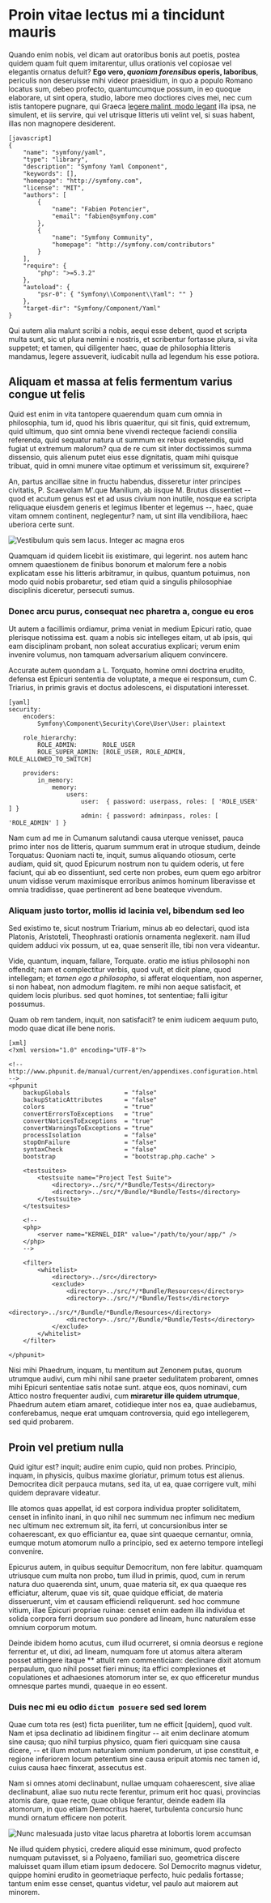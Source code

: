 # Proin vitae lectus mi a tincidunt mauris #

Quando enim nobis, vel dicam aut oratoribus bonis aut poetis, postea quidem
quam fuit quem imitarentur, ullus orationis vel copiosae vel elegantis ornatus
defuit? **Ego vero, *quoniam forensibus* operis, laboribus**, periculis non
deseruisse mihi videor praesidium, in quo a populo Romano locatus sum, debeo
profecto, quantumcumque possum, in eo quoque elaborare, ut sint opera, studio,
labore meo doctiores cives mei, nec cum istis tantopere pugnare, qui Graeca
[legere malint, modo legant](http://easybook-project.org) illa ipsa, ne
simulent, et iis servire, qui vel utrisque litteris uti velint vel, si suas
habent, illas non magnopere desiderent.

    [javascript]
    {
        "name": "symfony/yaml",
        "type": "library",
        "description": "Symfony Yaml Component",
        "keywords": [],
        "homepage": "http://symfony.com",
        "license": "MIT",
        "authors": [
            {
                "name": "Fabien Potencier",
                "email": "fabien@symfony.com"
            },
            {
                "name": "Symfony Community",
                "homepage": "http://symfony.com/contributors"
            }
        ],
        "require": {
            "php": ">=5.3.2"
        },
        "autoload": {
            "psr-0": { "Symfony\\Component\\Yaml": "" }
        },
        "target-dir": "Symfony/Component/Yaml"
    }
    
Qui autem alia malunt scribi a nobis, aequi esse debent, quod et scripta multa
sunt, sic ut plura nemini e nostris, et scribentur fortasse plura, si vita
suppetet; et tamen, qui diligenter haec, quae de philosophia litteris mandamus,
legere assueverit, iudicabit nulla ad legendum his esse potiora.

## Aliquam et massa at felis fermentum varius congue ut felis ##

Quid est enim in vita tantopere quaerendum quam cum omnia in philosophia, tum
id, quod his libris quaeritur, qui sit finis, quid extremum, quid ultimum, quo
sint omnia bene vivendi recteque faciendi consilia referenda, quid sequatur
natura ut summum ex rebus expetendis, quid fugiat ut extremum malorum? qua de
re cum sit inter doctissimos summa dissensio, quis alienum putet eius esse
dignitatis, quam mihi quisque tribuat, quid in omni munere vitae optimum et
verissimum sit, exquirere?

An, partus ancillae sitne in fructu habendus, disseretur inter principes
civitatis, P. Scaevolam M'.que Manilium, ab iisque M. Brutus dissentiet -- quod
et acutum genus est et ad usus civium non inutile, nosque ea scripta reliquaque
eiusdem generis et legimus libenter et legemus --, haec, quae vitam omnem
continent, neglegentur? nam, ut sint illa vendibiliora, haec uberiora certe
sunt.

![Vestibulum quis sem lacus. Integer ac magna eros](image-normal.png)

Quamquam id quidem licebit iis existimare, qui legerint. nos autem hanc omnem
quaestionem de finibus bonorum et malorum fere a nobis explicatam esse his
litteris arbitramur, in quibus, quantum potuimus, non modo quid nobis
probaretur, sed etiam quid a singulis philosophiae disciplinis diceretur,
persecuti sumus.

### Donec arcu purus, consequat nec pharetra a, congue eu eros ###

Ut autem a facillimis ordiamur, prima veniat in medium Epicuri ratio, quae
plerisque notissima est. quam a nobis sic intelleges eitam, ut ab ipsis, qui
eam disciplinam probant, non soleat accuratius explicari; verum enim invenire
volumus, non tamquam adversarium aliquem convincere.

Accurate autem quondam a L. Torquato, homine omni doctrina erudito, defensa est
Epicuri sententia de voluptate, a meque ei responsum, cum C. Triarius, in
primis gravis et doctus adolescens, ei disputationi interesset.

    [yaml]
    security:
        encoders:
            Symfony\Component\Security\Core\User\User: plaintext
            
        role_hierarchy:
            ROLE_ADMIN:       ROLE_USER
            ROLE_SUPER_ADMIN: [ROLE_USER, ROLE_ADMIN, ROLE_ALLOWED_TO_SWITCH]
            
        providers:
            in_memory:
                memory:
                    users:
                        user:  { password: userpass, roles: [ 'ROLE_USER' ] }
                        admin: { password: adminpass, roles: [ 'ROLE_ADMIN' ] }

Nam cum ad me in Cumanum salutandi causa uterque venisset, pauca primo inter
nos de litteris, quarum summum erat in utroque studium, deinde Torquatus:
Quoniam nacti te, inquit, sumus aliquando otiosum, certe audiam, quid sit, quod
Epicurum nostrum non tu quidem oderis, ut fere faciunt, qui ab eo dissentiunt,
sed certe non probes, eum quem ego arbitror unum vidisse verum maximisque
erroribus animos hominum liberavisse et omnia tradidisse, quae pertinerent ad
bene beateque vivendum.

### Aliquam justo tortor, mollis id lacinia vel, bibendum sed leo ###

Sed existimo te, sicut nostrum Triarium, minus ab eo delectari, quod ista
Platonis, Aristoteli, Theophrasti orationis ornamenta neglexerit. nam illud
quidem adduci vix possum, ut ea, quae senserit ille, tibi non vera videantur.

Vide, quantum, inquam, fallare, Torquate. oratio me istius philosophi non
offendit; nam et complectitur verbis, quod vult, et dicit plane, quod
intellegam; et *tamen ego a philosopho*, si afferat eloquentiam, non asperner,
si non habeat, non admodum flagitem. re mihi non aeque satisfacit, et quidem
locis pluribus. sed quot homines, tot sententiae; falli igitur possumus.

Quam ob rem tandem, inquit, non satisfacit? te enim iudicem aequum puto, modo
quae dicat ille bene noris.

    [xml]
    <?xml version="1.0" encoding="UTF-8"?>
    
    <!-- http://www.phpunit.de/manual/current/en/appendixes.configuration.html -->
    <phpunit
        backupGlobals               = "false"
        backupStaticAttributes      = "false"
        colors                      = "true"
        convertErrorsToExceptions   = "true"
        convertNoticesToExceptions  = "true"
        convertWarningsToExceptions = "true"
        processIsolation            = "false"
        stopOnFailure               = "false"
        syntaxCheck                 = "false"
        bootstrap                   = "bootstrap.php.cache" >
        
        <testsuites>
            <testsuite name="Project Test Suite">
                <directory>../src/*/*Bundle/Tests</directory>
                <directory>../src/*/Bundle/*Bundle/Tests</directory>
            </testsuite>
        </testsuites>
        
        <!--
        <php>
            <server name="KERNEL_DIR" value="/path/to/your/app/" />
        </php>
        -->
        
        <filter>
            <whitelist>
                <directory>../src</directory>
                <exclude>
                    <directory>../src/*/*Bundle/Resources</directory>
                    <directory>../src/*/*Bundle/Tests</directory>
                    <directory>../src/*/Bundle/*Bundle/Resources</directory>
                    <directory>../src/*/Bundle/*Bundle/Tests</directory>
                </exclude>
            </whitelist>
        </filter>
        
    </phpunit>

Nisi mihi Phaedrum, inquam, tu mentitum aut Zenonem putas, quorum utrumque
audivi, cum mihi nihil sane praeter sedulitatem probarent, omnes mihi Epicuri
sententiae satis notae sunt. atque eos, quos nominavi, cum Attico nostro
frequenter audivi, cum **miraretur ille quidem utrumque**, Phaedrum autem etiam
amaret, cotidieque inter nos ea, quae audiebamus, conferebamus, neque erat
umquam controversia, quid ego intellegerem, sed quid probarem.

## Proin vel **pretium** nulla ##

Quid igitur est? inquit; audire enim cupio, quid non probes. Principio, inquam,
in physicis, quibus maxime gloriatur, primum totus est alienus. Democritea
dicit perpauca mutans, sed ita, ut ea, quae corrigere vult, mihi quidem
depravare videatur.

Ille atomos quas appellat, id est corpora individua propter soliditatem, censet
in infinito inani, in quo nihil nec summum nec infimum nec medium nec ultimum
nec extremum sit, ita ferri, ut concursionibus inter se cohaerescant, ex quo
efficiantur ea, quae sint quaeque cernantur, omnia, eumque motum atomorum nullo
a principio, sed ex aeterno tempore intellegi convenire.

Epicurus autem, in quibus sequitur Democritum, non fere labitur. quamquam
utriusque cum multa non probo, tum illud in primis, quod, cum in rerum natura
duo quaerenda sint, unum, quae materia sit, ex qua quaeque res efficiatur,
alterum, quae vis sit, quae quidque efficiat, de materia disseruerunt, vim et
causam efficiendi reliquerunt. sed hoc commune vitium, illae Epicuri propriae
ruinae: censet enim eadem illa individua et solida corpora ferri deorsum suo
pondere ad lineam, hunc naturalem esse omnium corporum motum.

Deinde ibidem homo acutus, cum illud ocurreret, si omnia deorsus e regione
ferrentur et, ut dixi, ad lineam, numquam fore ut atomus altera alteram posset
attingere itaque ** attulit rem commenticiam: declinare dixit atomum perpaulum,
quo nihil posset fieri minus; ita effici complexiones et copulationes et
adhaesiones atomorum inter se, ex quo efficeretur mundus omnesque partes mundi, quaeque in eo essent.

### Duis nec mi eu odio `dictum posuere` sed sed lorem ###

Quae cum tota res (est) ficta pueriliter, tum ne efficit [quidem], quod vult.
Nam et ipsa declinatio ad libidinem fingitur -- ait enim declinare atomum sine
causa; quo nihil turpius physico, quam fieri quicquam sine causa dicere, -- et
illum motum naturalem omnium ponderum, ut ipse constituit, e regione inferiorem
locum petentium sine causa eripuit atomis nec tamen id, cuius causa haec
finxerat, assecutus est.

Nam si omnes atomi declinabunt, nullae umquam cohaerescent, sive aliae
declinabunt, aliae suo nutu recte ferentur, primum erit hoc quasi, provincias
atomis dare, quae recte, quae oblique ferantur, deinde eadem illa atomorum, in
quo etiam Democritus haeret, turbulenta concursio hunc mundi ornatum efficere
non poterit.

![Nunc malesuada justo vitae lacus pharetra at lobortis lorem accumsan](image-small.png)

Ne illud quidem physici, credere aliquid esse minimum, quod profecto numquam
putavisset, si a Polyaeno, familiari suo, geometrica discere maluisset quam
illum etiam ipsum dedocere. Sol Democrito magnus videtur, quippe homini erudito
in geometriaque perfecto, huic pedalis fortasse; tantum enim esse censet,
quantus videtur, vel paulo aut maiorem aut minorem.
